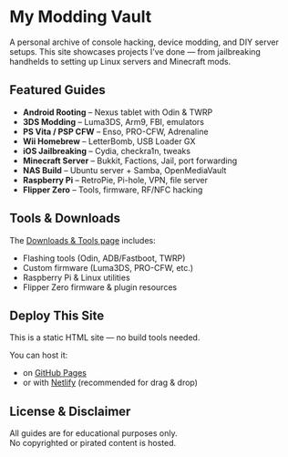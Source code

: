 # My Modding Vault

A personal archive of console hacking, device modding, and DIY server setups. This site showcases projects I've done — from jailbreaking handhelds to setting up Linux servers and Minecraft mods.

## Featured Guides

- **Android Rooting** – Nexus tablet with Odin & TWRP
- **3DS Modding** – Luma3DS, Arm9, FBI, emulators
- **PS Vita / PSP CFW** – Enso, PRO-CFW, Adrenaline
- **Wii Homebrew** – LetterBomb, USB Loader GX
- **iOS Jailbreaking** – Cydia, checkra1n, tweaks
- **Minecraft Server** – Bukkit, Factions, Jail, port forwarding
- **NAS Build** – Ubuntu server + Samba, OpenMediaVault
- **Raspberry Pi** – RetroPie, Pi-hole, VPN, file server
- **Flipper Zero** – Tools, firmware, RF/NFC hacking

## Tools & Downloads

The [Downloads & Tools page](downloads.html) includes:
- Flashing tools (Odin, ADB/Fastboot, TWRP)
- Custom firmware (Luma3DS, PRO-CFW, etc.)
- Raspberry Pi & Linux utilities
- Flipper Zero firmware & plugin resources

## Deploy This Site

This is a static HTML site — no build tools needed.

You can host it:
- on [GitHub Pages](https://pages.github.com)
- or with [Netlify](https://netlify.com) (recommended for drag & drop)

## License & Disclaimer

All guides are for educational purposes only.  
No copyrighted or pirated content is hosted.
